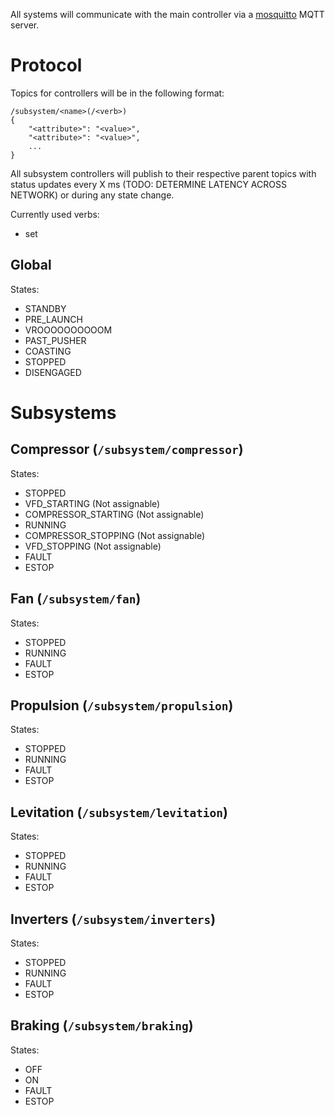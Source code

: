 All systems will communicate with the main controller via a [mosquitto](https://mosquitto.org/) MQTT server.

# Protocol

Topics for controllers will be in the following format:
```
/subsystem/<name>(/<verb>)
{
    "<attribute>": "<value>",
    "<attribute>": "<value>",
    ...
}
```
All subsystem controllers will publish to their respective parent topics with status updates every X ms (TODO: DETERMINE LATENCY ACROSS NETWORK) or during any state change.

Currently used verbs:
- set

Global
------
States:
- STANDBY
- PRE_LAUNCH
- VROOOOOOOOOOM
- PAST_PUSHER
- COASTING
- STOPPED
- DISENGAGED


# Subsystems

Compressor (`/subsystem/compressor`)
------------------------------------
States:
- STOPPED
- VFD_STARTING (Not assignable)
- COMPRESSOR_STARTING (Not assignable)
- RUNNING
- COMPRESSOR_STOPPING (Not assignable)
- VFD_STOPPING (Not assignable)
- FAULT
- ESTOP


Fan (`/subsystem/fan`)
----------------------
States:
- STOPPED
- RUNNING
- FAULT
- ESTOP

Propulsion (`/subsystem/propulsion`)
------------------------------------
States:
- STOPPED
- RUNNING
- FAULT
- ESTOP

Levitation (`/subsystem/levitation`)
------------------------------------
States:
- STOPPED
- RUNNING
- FAULT
- ESTOP

Inverters (`/subsystem/inverters`)
----------------------------------
States:
- STOPPED
- RUNNING
- FAULT
- ESTOP

Braking (`/subsystem/braking`)
------------------------------
States:
- OFF
- ON
- FAULT
- ESTOP
